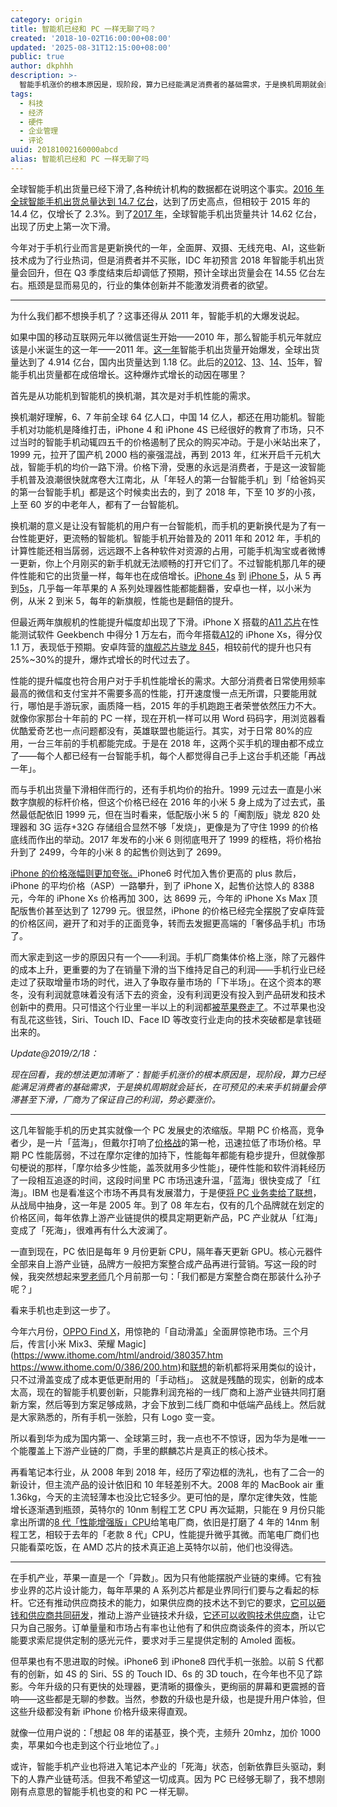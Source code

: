 ```yaml
---
category: origin
title: 智能机已经和 PC 一样无聊了吗？
created: '2018-10-02T16:00:00+08:00'
updated: '2025-08-31T12:15:00+08:00'
public: true
author: dkphhh
description: >-
  智能手机涨价的根本原因是，现阶段，算力已经能满足消费者的基础需求，于是换机周期就会延长，在可预见的未来手机销量会停滞甚至下滑，厂商为了保证自己的利润，势必要涨价。
tags:
  - 科技
  - 经济
  - 硬件
  - 企业管理
  - 评论
uuid: 20181002160000abcd
alias: 智能机已经和 PC 一样无聊了吗
---
```


全球智能手机出货量已经下滑了,各种统计机构的数据都在说明这个事实。[2016 年全球智能手机出货总量达到 14.7 亿台](http://tech.sina.com.cn/t/2017-02-03/doc-ifyafcyx6816098.shtml)，达到了历史高点，但相较于 2015 年的 14.4 亿，仅增长了 2.3%。到了[2017 年](http://tech.ifeng.com/a/20180206/44872005_0.shtml)，全球智能手机出货量共计 14.62 亿台，出现了历史上第一次下滑。

今年对于手机行业而言是更新换代的一年，全面屏、双摄、无线充电、AI，这些新技术成为了行业热词，但是消费者并不买账，IDC 年初预言 2018 年智能手机出货量会回升，但在 Q3 季度结束后却调低了预期，预计全球出货量会在 14.55 亿台左右。瓶颈是显而易见的，行业的集体创新并不能激发消费者的欲望。

---

为什么我们都不想换手机了？这事还得从 2011 年，智能手机的大爆发说起。

如果中国的移动互联网元年以微信诞生开始——2010 年，那么智能手机元年就应该是小米诞生的这一年——2011 年。[这一年](http://www.199it.com/archives/23609.html)智能手机出货量开始爆发，全球出货量达到了 4.914 亿台，国内出货量达到 1.18 亿。此后的[2012](http://www.199it.com/archives/89986.html)、[13](http://www.199it.com/archives/190967.html)、[14](http://www.199it.com/archives/298563.html)、[15](http://www.sohu.com/a/59386859_334205)年，智能手机出货量都在成倍增长。这种爆炸式增长的动因在哪里？

首先是从功能机到智能机的换机潮，其次是对手机性能的需求。

换机潮好理解，6、7 年前全球 64 亿人口，中国 14 亿人，都还在用功能机。智能手机对功能机是降维打击，iPhone 4 和 iPhone 4S 已经很好的教育了市场，只不过当时的智能手机动辄四五千的价格遏制了民众的购买冲动。于是小米站出来了，1999 元，拉开了国产机 2000 档的豪强混战，再到 2013 年，红米开启千元机大战，智能手机的均价一路下滑。价格下滑，受惠的永远是消费者，于是这一波智能手机普及浪潮很快就席卷大江南北，从「年轻人的第一台智能手机」到「给爸妈买的第一台智能手机」都是这个时候卖出去的，到了 2018 年，下至 10 岁的小孩，上至 60 岁的中老年人，都有了一台智能机。

换机潮的意义是让没有智能机的用户有一台智能机，而手机的更新换代是为了有一台性能更好，更流畅的智能机。智能手机开始普及的 2011 年和 2012 年，手机的计算性能还相当孱弱，远远跟不上各种软件对资源的占用，可能手机淘宝或者微博一更新，你上个月刚买的新手机就无法顺畅的打开它们了。不过智能机那几年的硬件性能和它的出货量一样，每年也在成倍增长。[iPhone 4s](https://browser.geekbench.com/v4/cpu/10133929) 到 [iPhone 5](https://browser.geekbench.com/v4/cpu/10150987)，从 5 再到[5s](https://browser.geekbench.com/v4/cpu/10150898)，几乎每一年苹果的 A 系列处理器性能都能翻番，安卓也一样，以小米为例，从米 2 到米 5，每年的新旗舰，性能也是翻倍的提升。

但最近两年旗舰机的性能提升幅度却出现了下滑。iPhone X 搭载的[A11 芯片](http://tech.ifeng.com/a/20170920/44690463_0.shtml)在性能测试软件 Geekbench 中得分 1 万左右，而今年搭载[A12](http://digi.tech.qq.com/a/20180702/007173.htm)的 iPhone Xs，得分仅 1.1 万，表现低于预期。安卓阵营的[旗舰芯片骁龙 845](https://www.ifanr.com/983497)，相较前代的提升也只有 25%~30%的提升，爆炸式增长的时代过去了。

性能的提升幅度也符合用户对于手机性能增长的需求。大部分消费者日常使用频率最高的微信和支付宝并不需要多高的性能，打开速度慢一点无所谓，只要能用就行，哪怕是手游玩家，画质降一档，2015 年的手机跑跑王者荣誉依然压力不大。就像你家那台十年前的 PC 一样，现在开机一样可以用 Word 码码字，用浏览器看优酷爱奇艺也一点问题都没有，英雄联盟也能运行。其实，对于日常 80%的应用，一台三年前的手机都能完成。于是在 2018 年，这两个买手机的理由都不成立了——每个人都已经有一台智能手机，每个人都觉得自己手上这台手机还能「再战一年」。

而与手机出货量下滑相伴而行的，还有手机均价的抬升。1999 元过去一直是小米数字旗舰的标杆价格，但这个价格已经在 2016 年的小米 5 身上成为了过去式，虽然最低配依旧 1999 元，但在当时看来，低配版小米 5 的「阉割版」骁龙 820 处理器和 3G 运存+32G 存储组合显然不够「发烧」，更像是为了守住 1999 的价格底线而作出的举动。2017 年发布的小米 6 则彻底甩开了 1999 的桎梏，将价格抬升到了 2499，今年的小米 8 的起售价则达到了 2699。

[iPhone 的价格涨幅则更加夸张。](http://img.qdaily.com/uploads/20180913070114brwsTKqYEDIf2l4p.jpg-WebpWebW640)iPhone6 时代加入售价更高的 plus 款后，iPhone 的平均价格（ASP）一路攀升，到了 iPhone X，起售价达惊人的 8388 元，今年的 iPhone Xs 价格再加 300，达 8699 元，今年的 iPhone Xs Max 顶配版售价甚至达到了 12799 元。很显然，iPhone 的价格已经完全摆脱了安卓阵营的价格区间，避开了和对手的正面竞争，转而去发掘更高端的「奢侈品手机」市场了。

而大家走到这一步的原因只有一个——利润。手机厂商集体价格上涨，除了元器件的成本上升，更重要的为了在销量下滑的当下维持足自己的利润——手机行业已经走过了获取增量市场的时代，进入了争取存量市场的「下半场」。在这个资本的寒冬，没有利润就意味着没有活下去的资金，没有利润更没有投入到产品研发和技术创新中的费用。只可惜这个行业里一半以上的利润都[被苹果卷走了](https://www.ithome.com/html/it/383647.htm)。不过苹果也没有乱花这些钱，Siri、Touch ID、Face ID 等改变行业走向的技术突破都是拿钱砸出来的。

_Update@2019/2/18：_

_现在回看，我的想法更加清晰了：智能手机涨价的根本原因是，现阶段，算力已经能满足消费者的基础需求，于是换机周期就会延长，在可预见的未来手机销量会停滞甚至下滑，厂商为了保证自己的利润，势必要涨价。_

---

这几年智能手机的历史其实就像一个 PC 发展史的浓缩版。早期 PC 价格高，竞争者少，是一片「蓝海」，但戴尔打响了[价格战](http://money.163.com/15/0119/15/AGB6V3NJ00253B0H.html)的第一枪，迅速拉低了市场价格。早期 PC 性能孱弱，不过在摩尔定律的加持下，性能每年都能有稳步提升，但就像那句梗说的那样，「摩尔给多少性能，盖茨就用多少性能」，硬件性能和软件消耗经历了一段相互追逐的时间，这段时间里 PC 市场迅速升温，「蓝海」很快变成了「红海」。IBM 也是看准这个市场不再具有发展潜力，于是便[将 PC 业务卖给了联想](http://tech.sina.com.cn/it/2005-05-01/1511599777.shtml)，从战局中抽身，这一年是 2005 年。到了 08 年左右，仅有的几个品牌就在划定的价格区间，每年依靠上游产业链提供的模具定期更新产品，PC 产业就从「红海」变成了「死海」，很难再有什么大波澜了。

一直到现在，PC 依旧是每年 9 月份更新 CPU，隔年春天更新 GPU。核心元器件全部来自上游产业链，品牌方一般把方案整合成产品再进行营销。写这一段的时候，我突然想起来[罗老师](https://new.qq.com/omn/20180614/20180614A0FT4X.html)几个月前那一句：「我们都是方案整合商在那装什么孙子呢？」

看来手机也走到这一步了。

今年六月份，[OPPO Find X](https://www.oppo.com/en/smartphone-find_x/)，用惊艳的「自动滑盖」全面屏惊艳市场。三个月后，传言[小米 Mix3、荣耀 Magic](https://www.ithome.com/html/android/380357.htm https://www.ithome.com/0/386/200.htm)和[联想](https://www.ithome.com/0/386/200.htm)的新机都将采用类似的设计，只不过滑盖变成了成本更低更耐用的「手动档」。 这就是残酷的现实，创新的成本太高，现在的智能手机要创新，只能靠利润充裕的一线厂商和上游产业链共同打磨新方案，然后等到方案足够成熟，才会下放到二线厂商和中低端产品线上。然后就是大家熟悉的，所有手机一张脸，只有 Logo 变一变。

所以看到华为成为国内第一、全球第三时，我一点也不不惊讶，因为华为是唯一一个能覆盖上下游产业链的厂商，手里的麒麟芯片是真正的核心技术。

再看笔记本行业，从 2008 年到 2018 年，经历了窄边框的洗礼，也有了二合一的新设计，但主流产品的设计依旧和 10 年轻差别不大。2008 年的 MacBook air 重 1.36kg，今天的主流轻薄本也没比它轻多少。更可怕的是，摩尔定律失效，性能增长逐渐遇到瓶颈，英特尔的 10nm 制程工艺 CPU 再次延期，只能在 9 月份只能拿出所谓的[8 代「性能增强版」CPU](https://www.ithome.com/html/digi/379721.htm)给笔电厂商，依旧是打磨了 4 年的 14nm 制程工艺，相较于去年的「老款 8 代」CPU，性能提升微乎其微。而笔电厂商们也只能看菜吃饭，在 AMD 芯片的技术真正追上英特尔以前，他们也没得选。

---

在手机产业，苹果一直是一个「异数」。因为只有他能摆脱产业链的束缚。它有独步业界的芯片设计能力，每年苹果的 A 系列芯片都是业界同行们要与之看起的标杆。它还有推动供应商技术的能力，如果供应商的技术达不到它的要求，[它可以砸钱和供应商共同研发](http://www.leikeji.com/article/11805)，推动上游产业链技术升级，[它还可以收购技术供应商](https://www.ifanr.com/136703)，让它只为自己服务。订单量量和市场占有率也让他有了和供应商谈条件的资本，所以它能要求索尼提供定制的感光元件，要求对手三星提供定制的 Amoled 面板。

但苹果也有不思进取的时候。iPhone6 到 iPhone8 四代手机一张脸。以前 S 代都有的创新，如 4S 的 Siri、5S 的 Touch ID、6s 的 3D touch，在今年也不见了踪影。今年升级的只有更快的处理器，更清晰的摄像头，更绚丽的屏幕和更震撼的音响——这些都是无聊的参数。当然，参数的升级也是升级，也是提升用户体验，但这些升级都没有新 iPhone 价格升级来得直观。

就像一位用户说的：「想起 08 年的诺基亚，换个壳，主频升 20mhz，加价 1000 卖，苹果如今也走到这个行业地位了。」

或许，智能手机产业也将进入笔记本产业的「死海」状态，创新依靠巨头驱动，剩下的人靠产业链苟活。但我不希望这一切成真。因为 PC 已经够无聊了，我不想刚刚有点意思的智能手机也变的和 PC 一样无聊。
